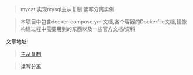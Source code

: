 > mycat 实现mysql主从复制 读写分离实例

> 本项目中包含docker-compose.yml文档,各个容器的Dockerfile文档,镜像构建过程中需要用到的东西以及一些官方文档/资料

文章地址:

> [主从复制](http://blog.veryjava.cn/2016/12/28/01/)

> [读写分离](http://blog.veryjava.cn/2017/01/04/01/)
